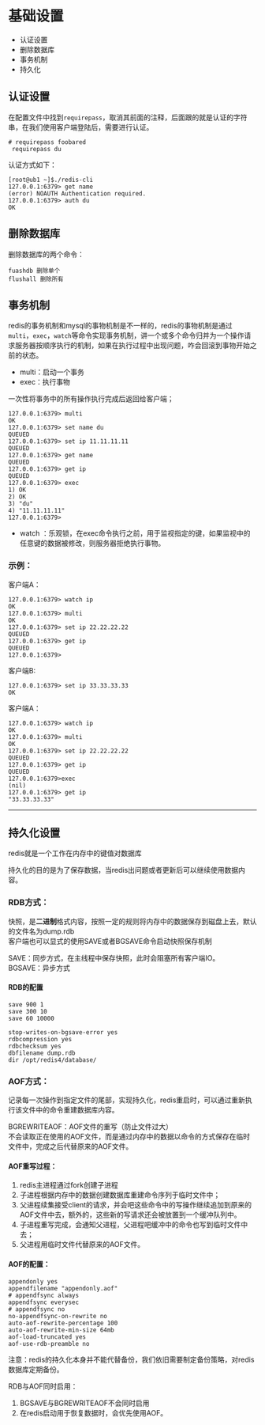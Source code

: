 #  基础设置

- 认证设置
- 删除数据库
- 事务机制
- 持久化


## 认证设置

在配置文件中找到`requirepass`，取消其前面的注释，后面跟的就是认证的字符串，在我们使用客户端登陆后，需要进行认证。  
```
# requirepass foobared
 requirepass du
```
认证方式如下：  
```
[root@ub1 ~]$./redis-cli 
127.0.0.1:6379> get name
(error) NOAUTH Authentication required.
127.0.0.1:6379> auth du
OK
```
## 删除数据库
删除数据库的两个命令：  
```
fuashdb 删除单个
flushall 删除所有
```
## 事务机制

redis的事务机制和mysql的事物机制是不一样的，redis的事物机制是通过`multi`，`exec`，`watch`等命令实现事务机制，讲一个或多个命令归并为一个操作请求服务器按顺序执行的机制，如果在执行过程中出现问题，咋会回滚到事物开始之前的状态。

- multi：启动一个事务
- exec：执行事物

一次性将事务中的所有操作执行完成后返回给客户端；

```
127.0.0.1:6379> multi
OK
127.0.0.1:6379> set name du
QUEUED
127.0.0.1:6379> set ip 11.11.11.11
QUEUED
127.0.0.1:6379> get name
QUEUED
127.0.0.1:6379> get ip
QUEUED
127.0.0.1:6379> exec
1) OK
2) OK
3) "du"
4) "11.11.11.11"
127.0.0.1:6379>
```
- watch ：乐观锁，在exec命令执行之前，用于监视指定的键，如果监视中的任意键的数据被修改，则服务器拒绝执行事物。  

### 示例：  
客户端A：  
```
127.0.0.1:6379> watch ip
OK
127.0.0.1:6379> multi
OK
127.0.0.1:6379> set ip 22.22.22.22
QUEUED
127.0.0.1:6379> get ip
QUEUED
127.0.0.1:6379>
```
客户端B:  
```
127.0.0.1:6379> set ip 33.33.33.33
OK
```
客户端A：  
```
127.0.0.1:6379> watch ip
OK
127.0.0.1:6379> multi
OK
127.0.0.1:6379> set ip 22.22.22.22
QUEUED
127.0.0.1:6379> get ip
QUEUED
127.0.0.1:6379>exec
(nil)
127.0.0.1:6379> get ip
"33.33.33.33"
```

---

## 持久化设置

redis就是一个工作在内存中的键值对数据库  

持久化的目的是为了保存数据，当redis出问题或者更新后可以继续使用数据内容。

### RDB方式：  
快照，是**二进制**格式内容，按照一定的规则将内存中的数据保存到磁盘上去，默认的文件名为dump.rdb  
客户端也可以显式的使用SAVE或者BGSAVE命令启动快照保存机制  

SAVE：同步方式，在主线程中保存快照，此时会阻塞所有客户端IO。  
BGSAVE：异步方式  

#### RDB的配置
```
save 900 1
save 300 10
save 60 10000

stop-writes-on-bgsave-error yes
rdbcompression yes
rdbchecksum yes
dbfilename dump.rdb
dir /opt/redis4/database/
```

### AOF方式：

记录每一次操作到指定文件的尾部，实现持久化，redis重启时，可以通过重新执行该文件中的命令重建数据库内容。    

BGREWRITEAOF：AOF文件的重写（防止文件过大）  
不会读取正在使用的AOF文件，而是通过内存中的数据以命令的方式保存在临时文件中，完成之后代替原来的AOF文件。  

#### AOF重写过程：  
1. redis主进程通过fork创建子进程
2. 子进程根据内存中的数据创建数据库重建命令序列于临时文件中；
3. 父进程续集接受client的请求，并会吧这些命令中的写操作继续追加到原来的AOF文件中去，额外的，这些新的写请求还会被放置到一个缓冲队列中。
4. 子进程重写完成，会通知父进程，父进程吧缓冲中的命令也写到临时文件中去；
5. 父进程用临时文件代替原来的AOF文件。

#### AOF的配置：
```
appendonly yes
appendfilename "appendonly.aof"
# appendfsync always
appendfsync everysec
# appendfsync no
no-appendfsync-on-rewrite no
auto-aof-rewrite-percentage 100
auto-aof-rewrite-min-size 64mb
aof-load-truncated yes
aof-use-rdb-preamble no
```

注意：redis的持久化本身并不能代替备份，我们依旧需要制定备份策略，对redis数据库定期备份。  

RDB与AOF同时启用：  
1. BGSAVE与BGREWRITEAOF不会同时启用
2. 在redis启动用于恢复数据时，会优先使用AOF。

